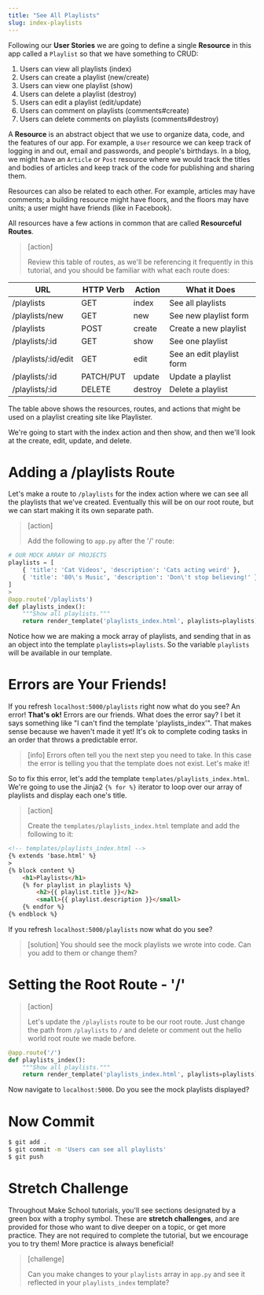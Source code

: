 ```yaml
---
title: "See All Playlists"
slug: index-playlists
---
```


Following our **User Stories** we are going to define a single **Resource** in this app called a `Playlist` so that we have something to CRUD:

1. Users can view all playlists (index)
1. Users can create a playlist (new/create)
1. Users can view one playlist (show)
1. Users can delete a playlist (destroy)
1. Users can edit a playlist (edit/update)
1. Users can comment on playlists (comments#create)
1. Users can delete comments on playlists (comments#destroy)

A **Resource** is an abstract object that we use to organize data, code, and the features of our app. For example, a `User` resource we can keep track of logging in and out, email and passwords, and people's birthdays. In a blog, we might have an `Article` or `Post` resource where we would track the titles and bodies of articles and keep track of the code for publishing and sharing them.

Resources can also be related to each other. For example, articles may have comments; a building resource might have floors, and the floors may have units; a user might have friends (like in Facebook).

All resources have a few actions in common that are called **Resourceful Routes**.

> [action]
>
> Review this table of routes, as we'll be referencing it frequently in this tutorial, and you should be familiar with what each route does:
>
| URL              | HTTP Verb | Action  | What it Does |
|------------------|-----------|---------|---------------|
| /playlists          | GET       | index   | See all playlists |
| /playlists/new      | GET       | new     | See new playlist form |
| /playlists          | POST      | create  | Create a new playlist |
| /playlists/:id      | GET       | show    | See one playlist |
| /playlists/:id/edit | GET       | edit    | See an edit playlist form |
| /playlists/:id      | PATCH/PUT | update  | Update a playlist |
| /playlists/:id      | DELETE    | destroy | Delete a playlist |

The table above shows the resources, routes, and actions that might be used on a playlist creating site like Playlister.

We're going to start with the index action and then show, and then we'll look at the create, edit, update, and delete.

# Adding a /playlists Route

Let's make a route to `/playlists` for the index action where we can see all the playlists that we've created. Eventually this will be on our root route, but we can start making it its own separate path.

> [action]
>
> Add the following to `app.py` after the '/' route:
>
```python
# OUR MOCK ARRAY OF PROJECTS
playlists = [
    { 'title': 'Cat Videos', 'description': 'Cats acting weird' },
    { 'title': '80\'s Music', 'description': 'Don\'t stop believing!' }
]
>
@app.route('/playlists')
def playlists_index():
    """Show all playlists."""
    return render_template('playlists_index.html', playlists=playlists)
```

Notice how we are making a mock array of playlists, and sending that in as an object into the template `playlists=playlists`. So the variable `playlists` will be available in our template.

# Errors are Your Friends!

If you refresh `localhost:5000/playlists` right now what do you see? An error! **That's ok!** Errors are our friends. What does the error say? I bet it says something like "I can't find the template 'playlists_index'". That makes sense because we haven't made it yet! It's ok to complete coding tasks in an order that throws a predictable error.

> [info]
> Errors often tell you the next step you need to take. In this case the error is telling you that the template does not exist. Let's make it!

So to fix this error, let's add the template `templates/playlists_index.html`. We're going to use the Jinja2 `{% for %}` iterator to loop over our array of playlists and display each one's title.

> [action]
>
> Create the `templates/playlists_index.html` template and add the following to it:
>
```html
<!-- templates/playlists_index.html -->
{% extends 'base.html' %}
>
{% block content %}
    <h1>Playlists</h1>
    {% for playlist in playlists %}
        <h2>{{ playlist.title }}</h2>
        <small>{{ playlist.description }}</small>
    {% endfor %}
{% endblock %}
```

If you refresh `localhost:5000/playlists` now what do you see?

> [solution]
> You should see the mock playlists we wrote into code. Can you add to them or change them?

# Setting the Root Route - '/'

> [action]
>
> Let's update the `/playlists` route to be our root route. Just change the path from `/playlists` to `/` and delete or comment out the hello world root route we made before.
>
```python
@app.route('/')
def playlists_index():
    """Show all playlists."""
    return render_template('playlists_index.html', playlists=playlists)
```

Now navigate to `localhost:5000`. Do you see the mock playlists displayed?

# Now Commit

```bash
$ git add .
$ git commit -m 'Users can see all playlists'
$ git push
```

# Stretch Challenge

Throughout Make School tutorials, you'll see sections designated by a green box with a trophy symbol. These are **stretch challenges**, and are provided for those who want to dive deeper on a topic, or get more practice. They are not required to complete the tutorial, but we encourage you to try them! More practice is always beneficial!

> [challenge]
>
> Can you make changes to your `playlists` array in `app.py` and see it reflected in your `playlists_index` template?

